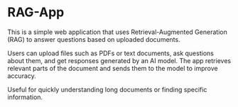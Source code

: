 # RAG-App

This is a simple web application that uses Retrieval-Augmented Generation (RAG) to answer questions based on uploaded documents.

Users can upload files such as PDFs or text documents, ask questions about them, and get responses generated by an AI model. The app retrieves relevant parts of the document and sends them to the model to improve accuracy.

Useful for quickly understanding long documents or finding specific information.

